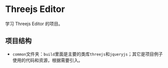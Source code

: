 # Threejs Editor
学习 Threejs Editor 的项目。

## 项目结构
* `common`文件夹：`build`里面是主要的类库`threejs`和`jqueryjs`；其它是项目例子使用的代码和资源，根据需要引入。
